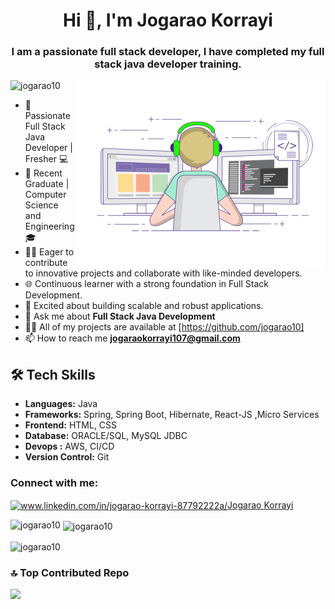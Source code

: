 <h1 align="center">Hi 👋, I'm Jogarao Korrayi</h1>
<!-- <div align="center"> <img src="https://github.com/jogarao10/myprofile/blob/main/java1.jpg"> </div> -->
<h3 align="center">I am a passionate full stack developer, I have completed my full stack java developer training.</h3>

<img align="right" alt="Coding" width="400" src="https://raw.githubusercontent.com/devSouvik/devSouvik/master/gif3.gif">

<p align="left"> <img src="https://komarev.com/ghpvc/?username=jogarao10&label=Profile%20views&color=0e75b6&style=flat" alt="jogarao10" /> </p>

- 🚀 Passionate Full Stack Java Developer | Fresher 💻
- 🌟 Recent Graduate | Computer Science and Engineering 🎓
- 👨‍💻 Eager to contribute to innovative projects and collaborate with like-minded developers.
- 🌐 Continuous learner with a strong foundation in Full Stack Development.
- 🚀 Excited about building scalable and robust applications.
- 💬 Ask me about **Full Stack Java Development**
- 👨‍💻 All of my projects are available at [https://github.com/jogarao10]
- 📫 How to reach me **jogaraokorrayi107@gmail.com**

## 🛠️ Tech Skills

- **Languages:** Java
- **Frameworks:** Spring, Spring Boot, Hibernate, React-JS ,Micro Services
- **Frontend:** HTML, CSS
- **Database:** ORACLE/SQL, MySQL JDBC
- **Devops :** AWS, CI/CD 
- **Version Control:** Git

<h3 align="left">Connect with me:</h3>
<p align="left">
<a href="https://www.linkedin.com/in/jogarao-korrayi-87792222a/" target="blank"><img align="center" src="https://raw.githubusercontent.com/rahuldkjain/github-profile-readme-generator/master/src/images/icons/Social/linked-in-alt.svg" alt="www.linkedin.com/in/jogarao-korrayi-87792222a/" height="30" width="40" />Jogarao Korrayi</a>
</p>
 
<p><img align="left" src="https://github-readme-stats.vercel.app/api/top-langs?username=jogarao10&show_icons=true&locale=en&layout=compact" alt="jogarao10" /></p>

<p>&nbsp;<img align="center" src="https://github-readme-stats.vercel.app/api?username=jogarao10&show_icons=true&locale=en" alt="jogarao10" /></p>

<p><img align="center" src="https://github-readme-streak-stats.herokuapp.com/?user=jogarao10&" alt="jogarao10" /></p>


### 🔝 Top Contributed Repo
![](https://github-contributor-stats.vercel.app/api?username=jogarao10&limit=5&theme=flat&combine_all_yearly_contributions=true)
